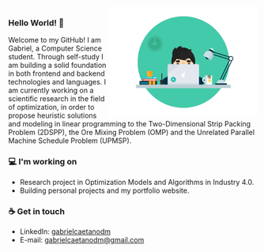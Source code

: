 <img src="https://github.com/gabriaraujo/gabriaraujo/blob/master/splash.gif" align="right" width="300">

### Hello World! 👋
Welcome to my GitHub! I am Gabriel, a Computer Science student. Through self-study I am building a solid foundation in both frontend and backend technologies and languages. I am currently working on a scientific research in the field of optimization, in order to propose heuristic solutions and modeling in linear programming to the Two-Dimensional Strip Packing Problem (2DSPP), the Ore Mixing Problem (OMP) and the Unrelated Parallel Machine Schedule Problem (UPMSP).

### 💻 I'm working on
- Research project in Optimization Models and Algorithms in Industry 4.0.
- Building personal projects and my portfolio website. 

### ☕ Get in touch
- LinkedIn: <a href="https://www.linkedin.com/in/gabrielcaetanodm/" target="_blank">gabrielcaetanodm</a>
- E-mail: <a href="mailto:gabrielcaetanodm@gmail.com">gabrielcaetanodm@gmail.com</a>
